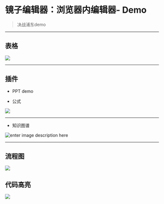 
# 镜子编辑器：浏览器内编辑器- Demo


> 决战浦东demo

-----

## 表格

![](http://i.imgur.com/whaQ2s7.png)


-----

## 插件

- PPT demo

- 公式

![](http://i.imgur.com/w5lplKl.png)


-----

- 知识图谱

![enter image description here](http://i.imgur.com/TqJcs7p.png)


-----

## 流程图

![](http://i.imgur.com/nsqAB4R.png)

## 代码高亮
![](http://i.imgur.com/ExPiFQ2.png)
